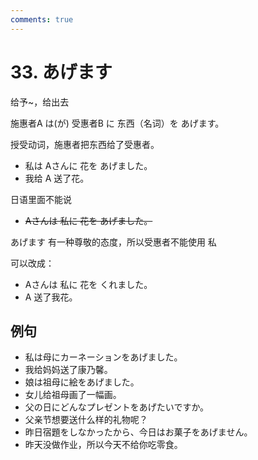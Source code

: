 ```yaml
---
comments: true
---
```


# 33. あげます
给予~，给出去

施惠者A は(が) 受惠者B に 东西（名词）を あげます。

授受动词，施惠者把东西给了受惠者。

- 私は Aさんに 花を あげました。
- 我给 A 送了花。

日语里面不能说

- ~~Aさんは 私に 花を あげました。~~

あげます 有一种尊敬的态度，所以受惠者不能使用 私

可以改成：

- Aさんは 私に 花を くれました。
- A 送了我花。

## 例句

- 私は母にカーネーションをあげました。
- 我给妈妈送了康乃馨。
- 娘は祖母に絵をあげました。
- 女儿给祖母画了一幅画。
- 父の日にどんなプレゼントをあげたいですか。
- 父亲节想要送什么样的礼物呢？
- 昨日宿題をしなかったから、今日はお菓子をあげません。
- 昨天没做作业，所以今天不给你吃零食。
